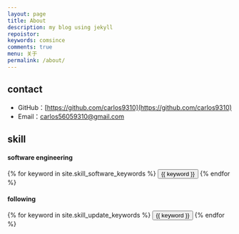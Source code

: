 ```yaml
---
layout: page
title: About
description: my blog using jekyll 
repoistor:
keywords: comsince
comments: true
menu: 关于
permalink: /about/
---
```


## contact

* GitHub：[https://github.com/carlos9310](https://github.com/carlos9310)
* Email：carlos56059310@gmail.com


## skill

#### software engineering
<div class="btn-inline">
    {% for keyword in site.skill_software_keywords %}
    <button class="btn btn-outline" type="button">{{ keyword }}</button>
    {% endfor %}
</div>

#### following
<div class="btn-inline">
    {% for keyword in site.skill_update_keywords %}
    <button class="btn btn-outline" type="button">{{ keyword }}</button>
    {% endfor %}
</div>
 
